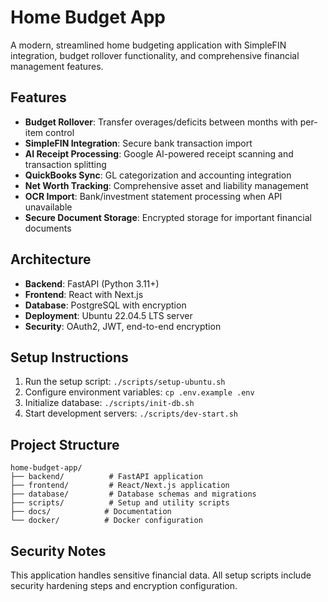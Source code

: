 # Home Budget App

A modern, streamlined home budgeting application with SimpleFIN integration, budget rollover functionality, and comprehensive financial management features.

## Features

- **Budget Rollover**: Transfer overages/deficits between months with per-item control
- **SimpleFIN Integration**: Secure bank transaction import
- **AI Receipt Processing**: Google AI-powered receipt scanning and transaction splitting
- **QuickBooks Sync**: GL categorization and accounting integration
- **Net Worth Tracking**: Comprehensive asset and liability management
- **OCR Import**: Bank/investment statement processing when API unavailable
- **Secure Document Storage**: Encrypted storage for important financial documents

## Architecture

- **Backend**: FastAPI (Python 3.11+)
- **Frontend**: React with Next.js
- **Database**: PostgreSQL with encryption
- **Deployment**: Ubuntu 22.04.5 LTS server
- **Security**: OAuth2, JWT, end-to-end encryption

## Setup Instructions

1. Run the setup script: `./scripts/setup-ubuntu.sh`
2. Configure environment variables: `cp .env.example .env`
3. Initialize database: `./scripts/init-db.sh`
4. Start development servers: `./scripts/dev-start.sh`

## Project Structure

```
home-budget-app/
├── backend/          # FastAPI application
├── frontend/         # React/Next.js application
├── database/         # Database schemas and migrations
├── scripts/          # Setup and utility scripts
├── docs/            # Documentation
└── docker/          # Docker configuration
```

## Security Notes

This application handles sensitive financial data. All setup scripts include security hardening steps and encryption configuration.
